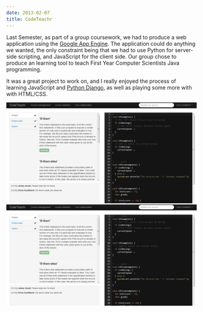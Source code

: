 ```yaml
---
date: 2013-02-07
title: CodeTeachr
---
```


<BlogPostHeader />

Last Semester, as part of a group coursework, we had to produce a web application using the <a href="https://developers.google.com/appengine/">Google App Engine</a>. The application could do anything we wanted, the only constraint being that we had to use Python for server-side scripting, and JavaScript for the client side. Our group chose to produce an learning tool to teach First Year Computer Scientists Java programming.

It was a great project to work on, and I really enjoyed the process of learning JavaScript and <a href="http://www.djangoproject.com">Python Django</a>, as well as playing some more with with HTML/CSS.

![CodeTeachr](./images/codeteachr.png)
![CodeTeachr](./images/codeteachr1.png)